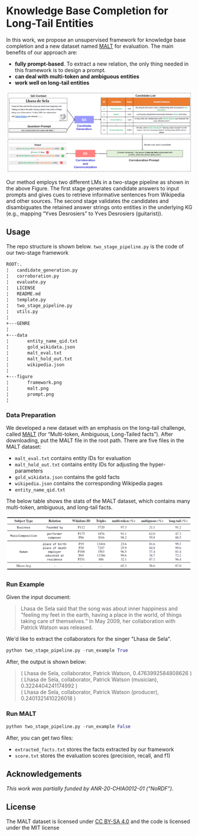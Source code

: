 # Knowledge Base Completion for Long-Tail Entities
In this work, we propose an unsupervised framework for knowledge base completion and a new dataset named [MALT](https://zenodo.org/record/8098881) for evaluation. The main benefits of our approach are:
* **fully prompt-based**. To extract a new relation, the only thing needed in this framework is to design a prompt.
* **can deal with multi-token and ambiguous entities**
* **work well on long-tail entities**

<p align="center">
<img src="figure/framework.png" width="700">
</p>
Our method employs two different LMs in a two-stage pipeline as shown in the above Figure. 
The first stage generates candidate answers to input prompts and gives cues to retrieve informative sentences from Wikipedia and other sources. 
The second stage validates the candidates and disambiguates the retained answer strings onto entities in the underlying KG (e.g., mapping “Yves Desrosiers” to Yves Desrosiers (guitarist)).

## Usage
The repo structure is shown below. `two_stage_pipeline.py` is the code of our two-stage framework
```
ROOT:.
¦   candidate_generation.py
¦   corroboration.py
¦   evaluate.py
¦   LICENSE
¦   README.md
¦   template.py
¦   two_stage_pipeline.py
¦   utils.py
¦   
+---GENRE
¦
+---data
¦       entity_name_qid.txt
¦       gold_wikidata.json
¦       malt_eval.txt
¦       malt_hold_out.txt
¦       wikipedia.json
¦
+---figure
¦       framework.png
¦       malt.png
¦       prompt.png
¦       

```

### Data Preparation
We developed a new dataset with an emphasis on the long-tail challenge, called [MALT](https://zenodo.org/record/8098881) (for “Multi-token, Ambiguous, Long-Tailed facts”).
After downloading, put the MALT file in the root path.
There are five files in the MALT dataset:
* `malt_eval.txt` contains entity IDs for evaluation
* `malt_hold_out.txt` contains entity IDs for adjusting the hyper-parameters
* `gold_wikidata.json` contains the gold facts
* `wikipedia.json` contains the corresponding Wikipedia pages
* `entity_name_qid.txt`
  
The below table shows the stats of the MALT dataset, which contains many multi-token, ambiguous, and long-tail facts.
<p align="center">
<img src="figure/malt.png" width="600">
</p>

### Run Example
Given the input document: 
> Lhasa de Sela said that the song was about inner happiness and
"feeling my feet in the earth, having a place in the world, of things
taking care of themselves.“ In May 2009, her collaboration
with Patrick Watson was released.

We'd like to extract the collaborators for the singer "Lhasa de Sela".
```python
python two_stage_pipeline.py -run_example True
```
After, the output is shown below:
> ( Lhasa de Sela, collaborator, Patrick Watson, 0.4763992584808626 ) <br />
> ( Lhasa de Sela, collaborator, Patrick Watson (musician), 0.3224404241174992 ) <br />
> ( Lhasa de Sela, collaborator, Patrick Watson (producer), 0.2401321410226018 ) <br />
### Run MALT

```python
python two_stage_pipeline.py -run_example False
```
After, you can get two files:
* `extracted_facts.txt` stores the facts extracted by our framework
* `score.txt` stores the evaluation scores (precision, recall, and f1)

## Acknowledgements
*This work was partially funded by ANR-20-CHIA0012-01 (“NoRDF”).*

## License
The MALT dataset is licensed under [CC BY-SA 4.0](https://creativecommons.org/licenses/by-sa/4.0/) and the code is licensed under the MIT license
